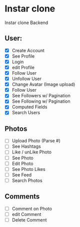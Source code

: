 # Instar clone
         
Instar clone Backend

## User:

- [x] Create Account
- [x] See Profile
- [x] Login
- [x] edit Profile
- [x] Follow User
- [x] Unfollow User
- [x] Change Avatar (Image upload)
- [x] Follow User
- [x] See Followers w/ Pagination
- [x] See Following w/ Pagination
- [x] Computed Fields
- [x] Search Users

## Photos

- [ ] Upload Photo (Parse #)
- [ ] See Hashtags
- [ ] Like / unLike Photo
- [ ] See Photo
- [ ] Edit Photo
- [ ] See Photo Likes
- [ ] See Feed
- [ ] Search Photos

## Comments
- [ ] Comment on Photo
- [ ] edit Comment
- [ ] Delete Comment
